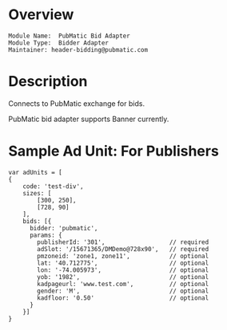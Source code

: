 # Overview

```
Module Name:  PubMatic Bid Adapter
Module Type:  Bidder Adapter
Maintainer: header-bidding@pubmatic.com
```

# Description

Connects to PubMatic exchange for bids.

PubMatic bid adapter supports Banner currently.

# Sample Ad Unit: For Publishers
```
var adUnits = [
{
    code: 'test-div',    
    sizes: [
        [300, 250],
        [728, 90]
    ],     
    bids: [{
      bidder: 'pubmatic',
      params: {
        publisherId: '301',                  // required
        adSlot: '/15671365/DMDemo@728x90',   // required
        pmzoneid: 'zone1, zone11',           // optional
        lat: '40.712775',                    // optional
        lon: '-74.005973',                   // optional
        yob: '1982',                         // optional
        kadpageurl: 'www.test.com',          // optional							
        gender: 'M',                         // optional
        kadfloor: '0.50'                     // optional 									
      }
    }]
}
```
